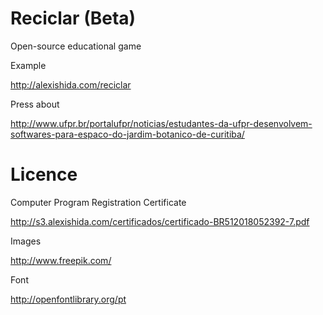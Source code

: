 # Reciclar (Beta)
Open-source educational game

Example

http://alexishida.com/reciclar

Press about

http://www.ufpr.br/portalufpr/noticias/estudantes-da-ufpr-desenvolvem-softwares-para-espaco-do-jardim-botanico-de-curitiba/


Licence
=======

Computer Program Registration Certificate

http://s3.alexishida.com/certificados/certificado-BR512018052392-7.pdf

Images

http://www.freepik.com/

Font

http://openfontlibrary.org/pt
